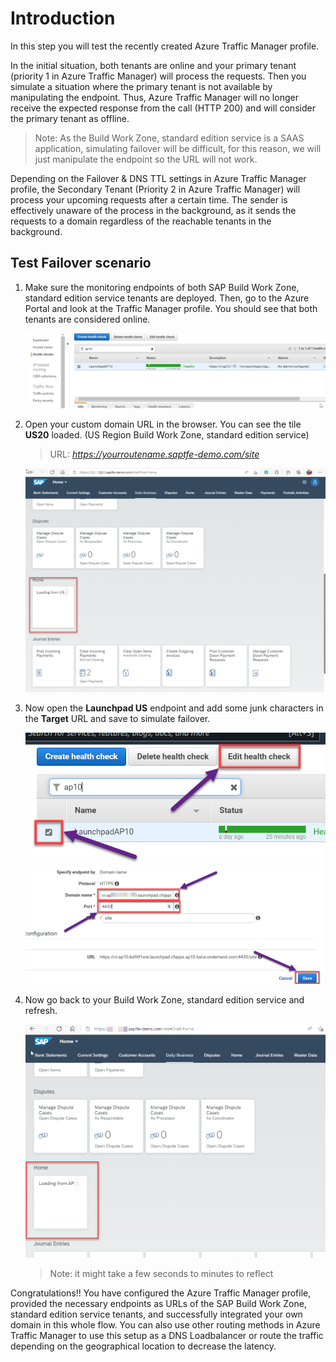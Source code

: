 # Introduction

In this step you will test the recently created Azure Traffic Manager profile. 

In the initial situation, both tenants are online and your primary tenant (priority 1 in Azure Traffic Manager) will process the requests. Then you simulate a situation where the primary tenant is not available by manipulating the endpoint. Thus, Azure Traffic Manager will no longer receive the expected response from the call (HTTP 200) and will consider the primary tenant as offline. 
>Note: As the Build Work Zone, standard edition service is a SAAS application, simulating failover will be difficult, for this reason, we will just manipulate the endpoint so the URL will not work.

Depending on the Failover & DNS TTL settings in Azure Traffic Manager profile, the Secondary Tenant (Priority 2 in Azure Traffic Manager) will process your upcoming requests after a certain time. The sender is effectively unaware of the process in the background, as it sends the requests to a domain regardless of the reachable tenants in the background.

## Test Failover scenario

1.  Make sure the monitoring endpoints of both SAP Build Work Zone, standard edition service tenants are deployed. Then, go to the Azure Portal and look at the Traffic Manager profile. You should see that both tenants are considered online.

    ![online](./images/01.png)

2.  Open your custom domain URL in the browser. You can see the tile **US20** loaded. (US Region Build Work Zone, standard edition service)

    >URL: *https://yourroutename.saptfe-demo.com/site* 

    ![online](./images/02.png)

3.  Now open the **Launchpad US** endpoint and add some junk characters in the **Target** URL and save to simulate failover.

    ![online](./images/03.png)
    ![online](./images/05.png)


5.  Now go back to your Build Work Zone, standard edition service and refresh. 

    ![online](./images/04.png)

    >Note: it might take a few seconds to minutes to reflect

Congratulations!! You have configured the Azure Traffic Manager profile, provided the necessary endpoints as URLs of the SAP Build Work Zone, standard edition service tenants, and successfully integrated your own domain in this whole flow. You can also use other routing methods in Azure Traffic Manager to use this setup as a DNS Loadbalancer or route the traffic depending on the geographical location to decrease the latency.
